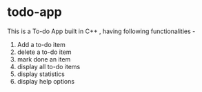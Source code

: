 # todo-app

This is a To-do App built in C++ , having following functionalities -
1. Add a to-do item
2. delete a to-do item
3. mark done an item
4. display all to-do items
5. display statistics
6. display help options
